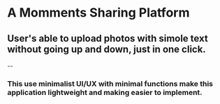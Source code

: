 #  A Momments Sharing Platform
## User's able to upload photos with simole text without going up and down, just in one click.
--

### This use minimalist UI/UX with minimal functions make this application lightweight and making easier to implement.

